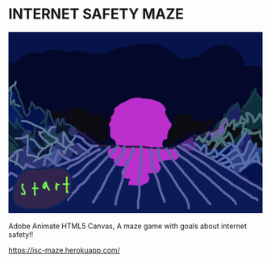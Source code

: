 # INTERNET SAFETY MAZE


<img src="https://github.com/daminals/iscmaze/blob/master/static/iscmaze.png">

Adobe Animate HTML5 Canvas, 
A maze game with goals about internet safety!!

https://isc-maze.herokuapp.com/